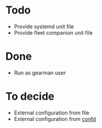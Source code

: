 # Todo
- Provide systemd unit file
- Provide fleet companion unit file


# Done
- Run as gearman user

# To decide
- External configuration from file
- External configuration from [confd](https://github.com/kelseyhightower/confd)
